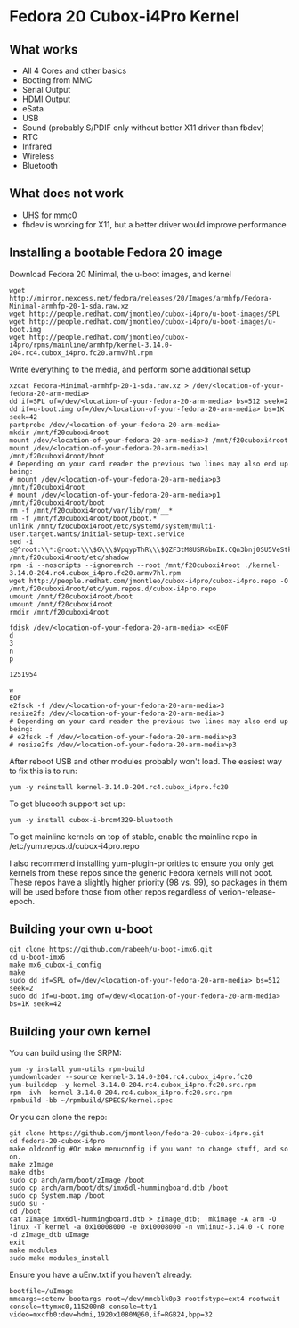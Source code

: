 Fedora 20 Cubox-i4Pro Kernel
==============

What works
--------------
- All 4 Cores and other basics
- Booting from MMC
- Serial Output
- HDMI Output
- eSata
- USB
- Sound (probably S/PDIF only without better X11 driver than fbdev)
- RTC
- Infrared
- Wireless
- Bluetooth

What does not work
--------------
- UHS for mmc0
- fbdev is working for X11, but a better driver would improve performance

Installing a bootable Fedora 20 image
--------------
Download Fedora 20 Minimal, the u-boot images, and kernel

    wget http://mirror.nexcess.net/fedora/releases/20/Images/armhfp/Fedora-Minimal-armhfp-20-1-sda.raw.xz
    wget http://people.redhat.com/jmontleo/cubox-i4pro/u-boot-images/SPL
    wget http://people.redhat.com/jmontleo/cubox-i4pro/u-boot-images/u-boot.img
    wget http://people.redhat.com/jmontleo/cubox-i4pro/rpms/mainline/armhfp/kernel-3.14.0-204.rc4.cubox_i4pro.fc20.armv7hl.rpm 

Write everything to the media, and perform some additional setup

    xzcat Fedora-Minimal-armhfp-20-1-sda.raw.xz > /dev/<location-of-your-fedora-20-arm-media>
    dd if=SPL of=/dev/<location-of-your-fedora-20-arm-media> bs=512 seek=2
    dd if=u-boot.img of=/dev/<location-of-your-fedora-20-arm-media> bs=1K seek=42
    partprobe /dev/<location-of-your-fedora-20-arm-media>
    mkdir /mnt/f20cuboxi4root
    mount /dev/<location-of-your-fedora-20-arm-media>3 /mnt/f20cuboxi4root
    mount /dev/<location-of-your-fedora-20-arm-media>1 /mnt/f20cuboxi4root/boot
    # Depending on your card reader the previous two lines may also end up being:
    # mount /dev/<location-of-your-fedora-20-arm-media>p3 /mnt/f20cuboxi4root
    # mount /dev/<location-of-your-fedora-20-arm-media>p1 /mnt/f20cuboxi4root/boot
    rm -f /mnt/f20cuboxi4root/var/lib/rpm/__*
    rm -f /mnt/f20cuboxi4root/boot/boot.*
    unlink /mnt/f20cuboxi4root/etc/systemd/system/multi-user.target.wants/initial-setup-text.service
    sed -i s@^root:\\*:@root:\\\$6\\\$VpqypThR\\\$QZF3tM8USR6bnIK.CQn3bnj0SU5VeStkKA56ZEtAoPCECe23RqPgWzafuoKGzdWzUz9z8ctjSEhHrVg63wzra0:@g /mnt/f20cuboxi4root/etc/shadow
    rpm -i --noscripts --ignorearch --root /mnt/f20cuboxi4root ./kernel-3.14.0-204.rc4.cubox_i4pro.fc20.armv7hl.rpm
    wget http://people.redhat.com/jmontleo/cubox-i4pro/cubox-i4pro.repo -O /mnt/f20cuboxi4root/etc/yum.repos.d/cubox-i4pro.repo
    umount /mnt/f20cuboxi4root/boot
    umount /mnt/f20cuboxi4root
    rmdir /mnt/f20cuboxi4root

    fdisk /dev/<location-of-your-fedora-20-arm-media> <<EOF
    d
    3
    n
    p

    1251954

    w
    EOF
    e2fsck -f /dev/<location-of-your-fedora-20-arm-media>3
    resize2fs /dev/<location-of-your-fedora-20-arm-media>3
    # Depending on your card reader the previous two lines may also end up being:
    # e2fsck -f /dev/<location-of-your-fedora-20-arm-media>p3
    # resize2fs /dev/<location-of-your-fedora-20-arm-media>p3

After reboot USB and other modules probably won't load. The easiest way to fix this is to run:

    yum -y reinstall kernel-3.14.0-204.rc4.cubox_i4pro.fc20
    
To get blueooth support set up:

    yum -y install cubox-i-brcm4329-bluetooth 

To get mainline kernels on top of stable, enable the mainline repo in /etc/yum.repos.d/cubox-i4pro.repo

I also recommend installing yum-plugin-priorities to ensure you only get kernels from these repos since the generic Fedora kernels will not boot. These repos have a slightly higher priority (98 vs. 99), so packages in them will be used before those from other repos regardless of verion-release-epoch.

Building your own u-boot
--------------
    git clone https://github.com/rabeeh/u-boot-imx6.git
    cd u-boot-imx6
    make mx6_cubox-i_config
    make
    sudo dd if=SPL of=/dev/<location-of-your-fedora-20-arm-media> bs=512 seek=2
    sudo dd if=u-boot.img of=/dev/<location-of-your-fedora-20-arm-media> bs=1K seek=42

Building your own kernel
--------------
You can build using the SRPM:

    yum -y install yum-utils rpm-build
    yumdownloader --source kernel-3.14.0-204.rc4.cubox_i4pro.fc20
    yum-builddep -y kernel-3.14.0-204.rc4.cubox_i4pro.fc20.src.rpm
    rpm -ivh  kernel-3.14.0-204.rc4.cubox_i4pro.fc20.src.rpm
    rpmbuild -bb ~/rpmbuild/SPECS/kernel.spec

Or you can clone the repo:

    git clone https://github.com/jmontleon/fedora-20-cubox-i4pro.git
    cd fedora-20-cubox-i4pro
    make oldconfig #Or make menuconfig if you want to change stuff, and so on.
    make zImage
    make dtbs
    sudo cp arch/arm/boot/zImage /boot
    sudo cp arch/arm/boot/dts/imx6dl-hummingboard.dtb /boot
    sudo cp System.map /boot
    sudo su -
    cd /boot
    cat zImage imx6dl-hummingboard.dtb > zImage_dtb;  mkimage -A arm -O linux -T kernel -a 0x10008000 -e 0x10008000 -n vmlinuz-3.14.0 -C none -d zImage_dtb uImage
    exit
    make modules
    sudo make modules_install

Ensure you have a uEnv.txt if you haven't already:

    bootfile=/uImage
    mmcargs=setenv bootargs root=/dev/mmcblk0p3 rootfstype=ext4 rootwait console=ttymxc0,115200n8 console=tty1 video=mxcfb0:dev=hdmi,1920x1080M@60,if=RGB24,bpp=32


